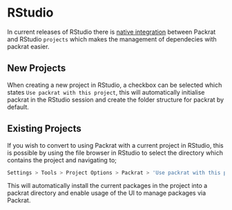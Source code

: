 # RStudio

In current releases of RStudio there is [native
integration](https://rstudio.github.io/packrat/rstudio.html) between Packrat and
RStudio `projects` which makes the management of dependecies with packrat
easier.

## New Projects

When creating a new project in RStudio, a checkbox can be selected which states
`Use packrat with this project`, this will automatically initialise packrat in
the RStudio session and create the folder structure for packrat by default.

## Existing Projects

If you wish to convert to using Packrat with a current project in RStudio, this
is possible by using the file browser in RStudio to select the directory which
contains the project and navigating to;

```bash
Settings > Tools > Project Options > Packrat > 'Use packrat with this project'
```

This will automatically install the current packages in the project into a
packrat directory and enable usage of the UI to manage packages via Packrat.
